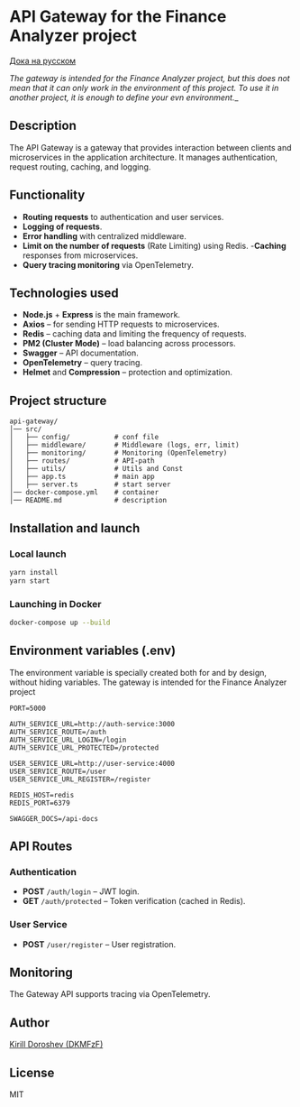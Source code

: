# API Gateway for the Finance Analyzer project

[Дока на русском](./docs/README.ru.md)

_The gateway is intended for the Finance Analyzer project, but this does not mean that it can only work in the environment of this project. To use it in another project, it is enough to define your evn environment.__

## Description
The API Gateway is a gateway that provides interaction between clients and microservices in the application architecture. It manages authentication, request routing, caching, and logging.

## Functionality
- **Routing requests** to authentication and user services.
- **Logging of requests**.
- **Error handling** with centralized middleware.
- **Limit on the number of requests** (Rate Limiting) using Redis.
-**Caching** responses from microservices.
- **Query tracing monitoring** via OpenTelemetry.

## Technologies used
- **Node.js** + **Express** is the main framework.
- **Axios** – for sending HTTP requests to microservices.
- **Redis** – caching data and limiting the frequency of requests.
- **PM2 (Cluster Mode)** – load balancing across processors.
- **Swagger** – API documentation.
- **OpenTelemetry** – query tracing.
- **Helmet** and **Compression** – protection and optimization.

## Project structure
```
api-gateway/
│── src/
│   ├── config/           # conf file
│   ├── middleware/       # Middleware (logs, err, limit)
│   ├── monitoring/       # Monitoring (OpenTelemetry)
│   ├── routes/           # API-path
│   ├── utils/            # Utils and Const
│   ├── app.ts            # main app
│   ├── server.ts         # start server
│── docker-compose.yml    # container
│── README.md             # description
```

## Installation and launch
### Local launch
```bash
yarn install
yarn start
```

### Launching in Docker
```bash
docker-compose up --build
```

## Environment variables (.env)
The environment variable is specially created both for and by design, without hiding variables. The gateway is intended for the Finance Analyzer project 

```
PORT=5000

AUTH_SERVICE_URL=http://auth-service:3000
AUTH_SERVICE_ROUTE=/auth
AUTH_SERVICE_URL_LOGIN=/login
AUTH_SERVICE_URL_PROTECTED=/protected

USER_SERVICE_URL=http://user-service:4000
USER_SERVICE_ROUTE=/user
USER_SERVICE_URL_REGISTER=/register

REDIS_HOST=redis
REDIS_PORT=6379

SWAGGER_DOCS=/api-docs
```

## API Routes
### Authentication
- **POST** `/auth/login` – JWT login.
- **GET** `/auth/protected` – Token verification (cached in Redis).

### User Service
- **POST** `/user/register` – User registration.

## Monitoring
The Gateway API supports tracing via OpenTelemetry.

## Author

[Kirill Doroshev (DKMFzF)](https://vk.com/dkmfzf)

## License
MIT